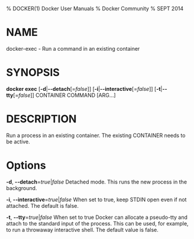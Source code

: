 % DOCKER(1) Docker User Manuals
% Docker Community
% SEPT 2014
# NAME
docker-exec - Run a command in an existing container

# SYNOPSIS
**docker exec**
[**-d**|**--detach**[=*false*]]
[**-i**|**--interactive**[=*false*]]
[**-t**|**--tty**[=*false*]]
 CONTAINER COMMAND [ARG...]

# DESCRIPTION

Run a process in an existing container. The existing CONTAINER needs to be active.

# Options

**-d**, **--detach**=*true*|*false*
   Detached mode. This runs the new process in the background.

**-i**, **--interactive**=*true*|*false*
   When set to true, keep STDIN open even if not attached. The default is false.

**-t**, **--tty**=*true*|*false*
   When set to true Docker can allocate a pseudo-tty and attach to the standard
input of the process. This can be used, for example, to run a throwaway
interactive shell. The default value is false.
